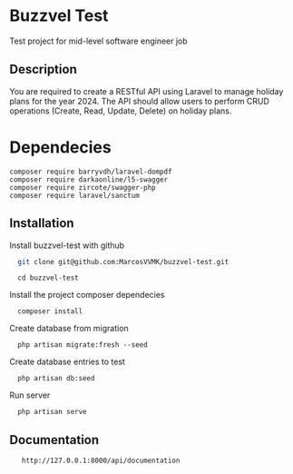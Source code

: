 
# Buzzvel Test

Test project for mid-level software engineer job

## Description
You are required to create a RESTful API using Laravel to manage holiday plans for
the year 2024.
The API should allow users to perform CRUD operations (Create, Read, Update,
Delete) on holiday plans.

# Dependecies
    composer require barryvdh/laravel-dompdf
    composer require darkaonline/l5-swagger
    composer require zircote/swagger-php
    composer require laravel/sanctum


## Installation

Install buzzvel-test with github

```bash
  git clone git@github.com:MarcosVVMK/buzzvel-test.git
```
```
  cd buzzvel-test
```
Install the project composer dependecies
```
  composer install
```

Create database from migration

```
  php artisan migrate:fresh --seed
```
Create database entries to test

```
  php artisan db:seed 
```
Run server

```
  php artisan serve
```

## Documentation
```
   http://127.0.0.1:8000/api/documentation
```
